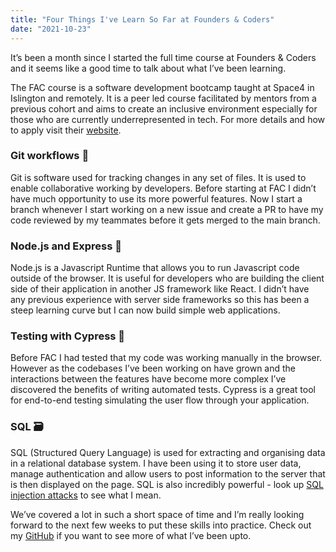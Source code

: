 ```yaml
---
title: "Four Things I've Learn So Far at Founders & Coders"
date: "2021-10-23"
---
```


It’s been a month since I started the full time course at Founders & Coders and it seems like a good time to talk about what I’ve been learning.

 The FAC course is a software development bootcamp taught at Space4 in Islington and remotely. It is a peer led course facilitated by mentors from a previous cohort and aims to create an inclusive environment especially for those who are currently underrepresented in tech. For more details and how to apply visit their [website](https://www.foundersandcoders.com/apply/).

### Git workflows 🔨
Git is software used for tracking changes in any set of files. It is used to enable collaborative working by developers. Before starting at FAC I didn’t have much opportunity to use its more powerful features. Now I start a branch whenever I start working on a new issue and create a PR to have my code reviewed by my teammates before it gets merged to the main branch. 

### Node.js and Express 🚀
Node.js is a Javascript Runtime that allows you to run Javascript code outside of the browser. It is useful for developers who are building the client side of their application in another JS framework like React. I didn’t have any previous experience with server side frameworks so this has been a steep learning curve but I can now build simple web applications. 

### Testing with Cypress 🧪
Before FAC I had tested that my code was working manually in the browser. However as the codebases I’ve been working on have grown and the interactions between the features have become more complex I’ve discovered the benefits of writing automated tests. Cypress is a great tool for end-to-end testing simulating the user flow through your application.

### SQL 🗃️
SQL (Structured Query Language) is used for extracting and organising data in a relational database system. I have been using it to store user data, manage authentication and allow users to post information to the server that is then displayed on the page. SQL is also incredibly powerful - look up [SQL injection attacks](https://portswigger.net/web-security/sql-injection) to see what I mean. 

We’ve covered a lot in such a short space of time and I’m really looking forward to the next few weeks to put these skills into practice. Check out my [GitHub](https://github.com/Moggach) if you want to see more of what I’ve been upto.
